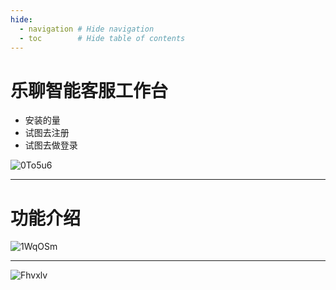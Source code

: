 ```yaml
---
hide:
  - navigation # Hide navigation
  - toc        # Hide table of contents
---
```


# 乐聊智能客服工作台

- 安装的量
- 试图去注册
- 试图去做登录

![0To5u6](http://ipic-typora-samzong.oss-cn-qingdao.aliyuncs.com//uPic/0To5u6.png)


---


# 功能介绍

![1WqOSm](http://ipic-typora-samzong.oss-cn-qingdao.aliyuncs.com//uPic/1WqOSm.png)

---

![Fhvxlv](http://ipic-typora-samzong.oss-cn-qingdao.aliyuncs.com//uPic/Fhvxlv.png)